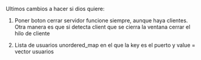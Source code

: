 Ultimos cambios a hacer si dios quiere:

1. Poner boton cerrar servidor funcione siempre, aunque haya clientes. Otra manera es que si detecta client que se cierra la ventana cerrar el hilo de cliente

2. Lista de usuarios unordered_map en el que la key es el puerto y value = vector<string> usuarios